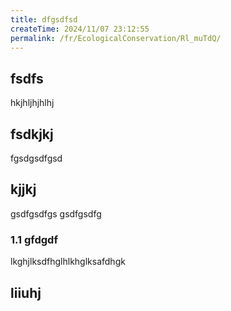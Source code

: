 ```yaml
---
title: dfgsdfsd
createTime: 2024/11/07 23:12:55
permalink: /fr/EcologicalConservation/Rl_muTdQ/
---
```


## fsdfs
hkjhljhjhlhj
## fsdkjkj

fgsdgsdfgsd

## kjjkj

gsdfgsdfgs
gsdfgsdfg

### 1.1 gfdgdf


lkghjlksdfhglhlkhglksafdhgk

## liiuhj

